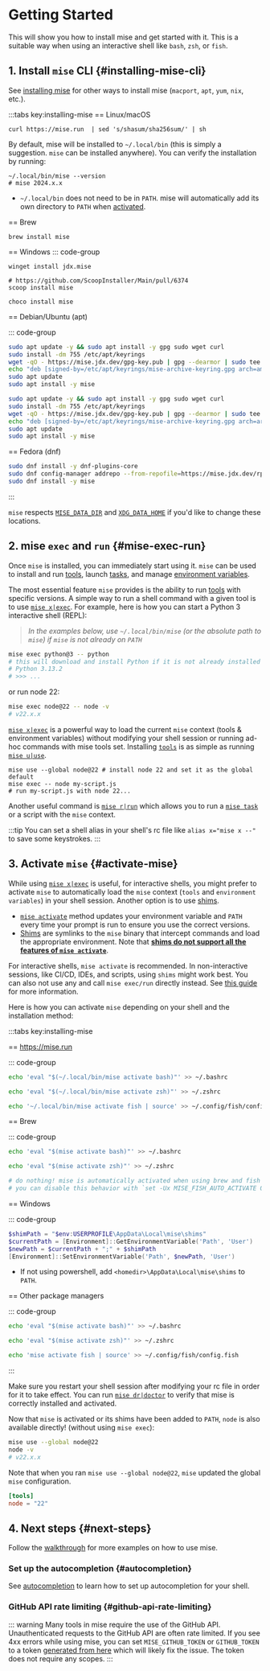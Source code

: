 <!-- markdownlint-disable MD034 -->

# Getting Started

This will show you how to install mise and get started with it. This is a suitable way when using an interactive shell like `bash`, `zsh`, or `fish`.

## 1. Install `mise` CLI {#installing-mise-cli}

See [installing mise](/installing-mise) for other ways to install mise (`macport`, `apt`, `yum`, `nix`, etc.).

:::tabs key:installing-mise
== Linux/macOS

```shell
curl https://mise.run  | sed 's/shasum/sha256sum/' | sh
```

By default, mise will be installed to `~/.local/bin` (this is simply a suggestion. `mise` can be installed anywhere).
You can verify the installation by running:

```shell
~/.local/bin/mise --version
# mise 2024.x.x
```

- `~/.local/bin` does not need to be in `PATH`. mise will automatically add its own directory to `PATH`
  when [activated](#activate-mise).

== Brew

```shell
brew install mise
```

== Windows
::: code-group

```shell [winget]
winget install jdx.mise
```

```shell [scoop]
# https://github.com/ScoopInstaller/Main/pull/6374
scoop install mise
```

```shell [chocolatey]
choco install mise
```

== Debian/Ubuntu (apt)

::: code-group

```sh [amd64]
sudo apt update -y && sudo apt install -y gpg sudo wget curl
sudo install -dm 755 /etc/apt/keyrings
wget -qO - https://mise.jdx.dev/gpg-key.pub | gpg --dearmor | sudo tee /etc/apt/keyrings/mise-archive-keyring.gpg 1> /dev/null
echo "deb [signed-by=/etc/apt/keyrings/mise-archive-keyring.gpg arch=amd64] https://mise.jdx.dev/deb stable main" | sudo tee /etc/apt/sources.list.d/mise.list
sudo apt update
sudo apt install -y mise
```

```sh [arm64]
sudo apt update -y && sudo apt install -y gpg sudo wget curl
sudo install -dm 755 /etc/apt/keyrings
wget -qO - https://mise.jdx.dev/gpg-key.pub | gpg --dearmor | sudo tee /etc/apt/keyrings/mise-archive-keyring.gpg 1> /dev/null
echo "deb [signed-by=/etc/apt/keyrings/mise-archive-keyring.gpg arch=arm64] https://mise.jdx.dev/deb stable main" | sudo tee /etc/apt/sources.list.d/mise.list
sudo apt update
sudo apt install -y mise
```

== Fedora (dnf)

```sh
sudo dnf install -y dnf-plugins-core
sudo dnf config-manager addrepo --from-repofile=https://mise.jdx.dev/rpm/mise.repo
sudo dnf install -y mise
```

:::

`mise` respects [`MISE_DATA_DIR`](/configuration) and [`XDG_DATA_HOME`](/configuration) if you'd like
to change these locations.

## 2. mise `exec` and `run` {#mise-exec-run}

Once `mise` is installed, you can immediately start using it. `mise` can be used to install and run [tools](/dev-tools/), launch [tasks](/tasks/), and manage [environment variables](/environments/).

The most essential feature `mise` provides is the ability to run [tools](/dev-tools/) with specific versions. A simple way to run a shell command with a given tool is to use [`mise x|exec`](/cli/exec.html). For example, here is how you can start a Python 3 interactive shell (REPL):

> _In the examples below, use `~/.local/bin/mise` (or the absolute path to `mise`) if `mise` is not already on `PATH`_

```sh
mise exec python@3 -- python
# this will download and install Python if it is not already installed
# Python 3.13.2
# >>> ...
```

or run node 22:

```sh
mise exec node@22 -- node -v
# v22.x.x
```

[`mise x|exec`](/cli/exec.html) is a powerful way to load the current `mise` context (tools & environment variables) without modifying your shell session or running ad-hoc commands with mise tools set. Installing [`tools`](/dev-tools/) is as simple as running [`mise u|use`](/cli/use.html).

```shell
mise use --global node@22 # install node 22 and set it as the global default
mise exec -- node my-script.js
# run my-script.js with node 22...
```

Another useful command is [`mise r|run`](/cli/run.html) which allows you to run a [`mise task`](/tasks/) or a script with the `mise` context.

:::tip
You can set a shell alias in your shell's rc file like `alias x="mise x --"` to save some keystrokes.
:::

## 3. Activate `mise` <Badge text="optional" /> {#activate-mise}

While using [`mise x|exec`](/cli/exec.html) is useful, for interactive shells, you might prefer to activate `mise` to automatically load the `mise` context (`tools` and `environment variables`) in your shell session. Another option is to use [shims](dev-tools/shims.md).

- [`mise activate`](/cli/activate) method updates your environment variable and `PATH` every time your prompt is run to ensure you use the correct versions.
- [Shims](dev-tools/shims.md) are symlinks to the `mise` binary that intercept commands and load the appropriate environment. Note that [**shims do not support all the features of `mise activate`**](/dev-tools/shims.html#shims-vs-path).

For interactive shells, `mise activate` is recommended. In non-interactive sessions, like CI/CD, IDEs, and scripts, using `shims` might work best. You can also not use any and call `mise exec/run` directly instead.
See [this guide](dev-tools/shims.md) for more information.

Here is how you can activate `mise` depending on your shell and the installation method:

:::tabs key:installing-mise

== https://mise.run

::: code-group

```sh [bash]
echo 'eval "$(~/.local/bin/mise activate bash)"' >> ~/.bashrc
```

```sh [zsh]
echo 'eval "$(~/.local/bin/mise activate zsh)"' >> ~/.zshrc
```

```sh [fish]
echo '~/.local/bin/mise activate fish | source' >> ~/.config/fish/config.fish
```

== Brew

::: code-group

```sh [bash]
echo 'eval "$(mise activate bash)"' >> ~/.bashrc
```

```sh [zsh]
echo 'eval "$(mise activate zsh)"' >> ~/.zshrc
```

```sh [fish]
# do nothing! mise is automatically activated when using brew and fish
# you can disable this behavior with `set -Ux MISE_FISH_AUTO_ACTIVATE 0`
```

== Windows

::: code-group

```powershell [powershell]
$shimPath = "$env:USERPROFILE\AppData\Local\mise\shims"
$currentPath = [Environment]::GetEnvironmentVariable('Path', 'User')
$newPath = $currentPath + ";" + $shimPath
[Environment]::SetEnvironmentVariable('Path', $newPath, 'User')
```

- If not using powershell, add `<homedir>\AppData\Local\mise\shims` to `PATH`.

== Other package managers

::: code-group

```sh [bash]
echo 'eval "$(mise activate bash)"' >> ~/.bashrc
```

```sh [zsh]
echo 'eval "$(mise activate zsh)"' >> ~/.zshrc
```

```sh [fish]
echo 'mise activate fish | source' >> ~/.config/fish/config.fish
```

:::

Make sure you restart your shell session after modifying your rc file in order for it to take effect.
You can run [`mise dr|doctor`](/cli/doctor.html) to verify that mise is correctly installed and activated.

Now that `mise` is activated or its shims have been added to `PATH`, `node` is also available directly! (without using `mise exec`):

```sh
mise use --global node@22
node -v
# v22.x.x
```

Note that when you ran `mise use --global node@22`, `mise` updated the global `mise` configuration.

```toml [~/.config/mise/config.toml]
[tools]
node = "22"
```

## 4. Next steps {#next-steps}

Follow the [walkthrough](/walkthrough) for more examples on how to use mise.

### Set up the autocompletion {#autocompletion}

See [autocompletion](/installing-mise.html#autocompletion) to learn how to set up autocompletion for your shell.

### GitHub API rate limiting {#github-api-rate-limiting}

::: warning
Many tools in mise require the use of the GitHub API. Unauthenticated requests to the GitHub API are
often rate limited. If you see 4xx errors while using mise, you can set `MISE_GITHUB_TOKEN` or `GITHUB_TOKEN`
to a token [generated from here](https://github.com/settings/tokens/new?description=MISE_GITHUB_TOKEN) which
will likely fix the issue. The token does not require any scopes.
:::
